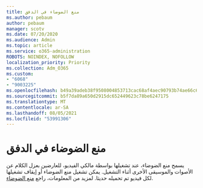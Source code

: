 ```yaml
---
title: منع الضوضاء في الدفق
ms.author: pebaum
author: pebaum
manager: scotv
ms.date: 07/20/2020
ms.audience: Admin
ms.topic: article
ms.service: o365-administration
ROBOTS: NOINDEX, NOFOLLOW
localization_priority: Priority
ms.collection: Adm_O365
ms.custom:
- "6068"
- "9003225"
ms.openlocfilehash: b49a39adeb38f9508004853713cac68af4aec90793b74ae66c603ad6fb62c994
ms.sourcegitcommit: b5f7da89a650d2915dc652449623c78be6247175
ms.translationtype: MT
ms.contentlocale: ar-SA
ms.lasthandoff: 08/05/2021
ms.locfileid: "53991306"
---
```

# <a name="stream-noise-suppression"></a>منع الضوضاء في الدفق

يسمح منع الضوضاء، عند تشغيلها بواسطة مالكي الفيديو، للعارضين بعزل الكلام عن الأصوات والموسيقى الأخرى أثناء التشغيل. يمكن تشغيل منع الضوضاء أو إيقاف تشغيلها لكل فيديو تم تحميله حديثا. لمزيد من المعلومات، راجع [منع الضوضاء](https://docs.microsoft.com/stream/noise-suppression).